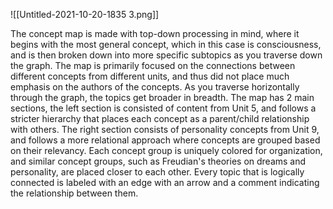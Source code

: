 ![[Untitled-2021-10-20-1835 3.png]]



<div style="page-break-after: always;"></div>

The concept map is made with top-down processing in mind, where it begins with the most general concept, which in this case is consciousness, and is then broken down into more specific subtopics as you traverse down the graph. The map is primarily focused on the connections between different concepts from different units, and thus did not place  much emphasis on the authors of the concepts. As you traverse horizontally through the graph, the topics get broader in breadth. The map has 2 main sections, the left section is consisted of content from Unit 5, and follows a stricter hierarchy that places each concept as a parent/child relationship with others. The right section consists of personality concepts from Unit 9, and follows a more relational approach where concepts are grouped based on their relevancy. Each concept group is uniquely colored for organization, and similar concept groups, such as Freudian's theories on dreams and personality, are placed closer to each other. Every topic that is logically connected is labeled with an edge with an arrow and a comment indicating the relationship between them. 